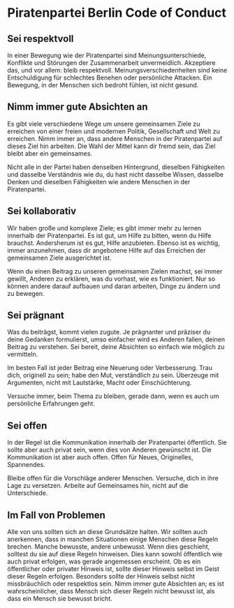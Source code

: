 # Piratenpartei Berlin Code of Conduct

## Sei respektvoll
In einer Bewegung wie der Piratenpartei sind Meinungsunterschiede, Konflikte und Störungen der Zusammenarbeit unvermeidlich. Akzeptiere das, und vor allem: bleib respektvoll. Meinungsverschiedenheiten sind keine Entschuldigung für schlechtes Benehen oder persönliche Attacken. Ein Bewegung, in der Menschen sich bedroht fühlen, ist nicht gesund.

## Nimm immer gute Absichten an

Es gibt viele verschiedene Wege um unsere gemeinsamen Ziele zu erreichen von einer freien und modernen Politik, Gesellschaft und Welt zu erreichen. Nimm immer an, dass andere Menschen in der Piratenpartei auf dieses Ziel hin arbeiten. Die Wahl der Mittel kann dir fremd sein, das Ziel bleibt aber ein gemeinsames.

Nicht alle in der Partei haben denselben Hintergrund, dieselben Fähigkeiten und dasselbe Verständnis wie du, du hast nicht dasselbe Wissen, dasselbe Denken und dieselben Fähigkeiten wie andere Menschen in der Piratenpartei.

## Sei kollaborativ

Wir haben große und komplexe Ziele; es gibt immer mehr zu lernen innerhalb der Piratenpartei. Es ist gut, um Hilfe zu bitten, wenn du Hilfe brauchst. Andersherum ist es gut, Hilfe anzubieten. Ebenso ist es wichtig, immer anzunehmen, dass dir angebotene Hilfe auf das Erreichen der gemeinsamen Ziele ausgerichtet ist.

Wenn du einen Beitrag zu unseren gemeinsamen Zielen machst, sei immer gewillt, Anderen zu erklären, was du vorhast, wie es funktioniert. Nur so können andere darauf aufbauen und daran arbeiten, Dinge zu ändern und zu bewegen.

## Sei prägnant

Was du beiträgst, kommt vielen zugute. Je prägnanter und präziser du deine Gedanken formulierst, umso einfacher wird es Anderen fallen, deinen Beitrag zu verstehen. Sei bereit, deine Absichten so einfach wie möglich zu vermitteln.

Im besten Fall ist jeder Beitrag eine Neuerung oder Verbesserung. Trau dich, originell zu sein; habe den Mut, verständlich zu sein. Überzeuge mit Argumenten, nicht mit Lautstärke, Macht oder Einschüchterung.

Versuche immer, beim Thema zu bleiben, gerade dann, wenn es auch um persönliche Erfahrungen geht.

## Sei offen

In der Regel ist die Kommunikation innerhalb der Piratenpartei öffentlich. Sie sollte aber auch privat sein, wenn dies von Anderen gewünscht ist. Die Kommunikation ist aber auch offen. Offen für Neues, Originelles, Spannendes.

Bleibe offen für die Vorschläge anderer Menschen. Versuche, dich in ihre Lage zu versetzen. Arbeite auf Gemeinsames hin, nicht auf die Unterschiede.

## Im Fall von Problemen

Alle von uns sollten sich an diese Grundsätze halten. Wir sollten auch anerkennen, dass in manchen Situationen einige Menschen diese Regeln brechen. Manche bewusste, andere unbewusst. Wenn dies geschieht, solltest du sie auf diese Regeln hinweisen. Dies kann sowohl öffentlich wie auch privat erfolgen, was gerade angemessen erscheint. Ob es ein öffentlicher oder privater Hinweis ist, sollte dieser Hinweis selbst im Geist dieser Regeln erfolgen. Besonders sollte der Hinweis selbst nicht missbräuchlich oder respektlos sein. Nimm immer gute Absichten an; es ist wahrscheinlicher, dass Mensch sich dieser Regeln nicht bewusst ist, als dass ein Mensch sie bewusst bricht.